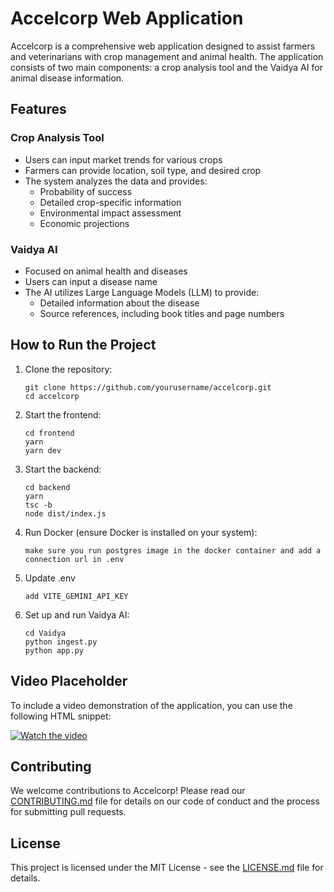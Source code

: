 # Accelcorp Web Application

Accelcorp is a comprehensive web application designed to assist farmers and veterinarians with crop management and animal health. The application consists of two main components: a crop analysis tool and the Vaidya AI for animal disease information.

## Features

### Crop Analysis Tool
- Users can input market trends for various crops
- Farmers can provide location, soil type, and desired crop
- The system analyzes the data and provides:
  - Probability of success
  - Detailed crop-specific information
  - Environmental impact assessment
  - Economic projections

### Vaidya AI
- Focused on animal health and diseases
- Users can input a disease name
- The AI utilizes Large Language Models (LLM) to provide:
  - Detailed information about the disease
  - Source references, including book titles and page numbers

## How to Run the Project

1. Clone the repository:
   ```
   git clone https://github.com/yourusername/accelcorp.git
   cd accelcorp
   ```

2. Start the frontend:
   ```
   cd frontend
   yarn
   yarn dev
   ```

3. Start the backend:
   ```
   cd backend
   yarn
   tsc -b
   node dist/index.js
   ```

4. Run Docker (ensure Docker is installed on your system):
   ```
   make sure you run postgres image in the docker container and add a connection url in .env
   ```
5. Update .env
    ```
    add VITE_GEMINI_API_KEY
    ```

5. Set up and run Vaidya AI:
   ```
   cd Vaidya
   python ingest.py
   python app.py
   ```

## Video Placeholder

To include a video demonstration of the application, you can use the following HTML snippet:

[![Watch the video](https://youtu.be/UUTAQdWme3k)](https://youtu.be/UUTAQdWme3k)

## Contributing

We welcome contributions to Accelcorp! Please read our [CONTRIBUTING.md](CONTRIBUTING.md) file for details on our code of conduct and the process for submitting pull requests.

## License

This project is licensed under the MIT License - see the [LICENSE.md](LICENSE.md) file for details.



